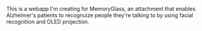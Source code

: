 

This is a webapp I'm creating for MemoryGlass, an attachment that enables Alzheimer's patients to recognuize people they're talking to by using facial recognition and OLED projection.
